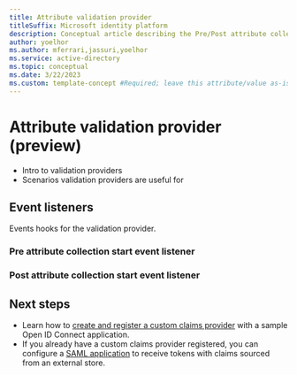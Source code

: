 ```yaml
---
title: Attribute validation provider
titleSuffix: Microsoft identity platform
description: Conceptual article describing the Pre/Post attribute collection as part of the custom authentication extension framework.
author: yoelhor
ms.author: mferrari,jassuri,yoelhor
ms.service: active-directory
ms.topic: conceptual
ms.date: 3/22/2023
ms.custom: template-concept #Required; leave this attribute/value as-is.
---
```


# Attribute validation provider (preview)

- Intro to validation providers
- Scenarios validation providers are useful for

## Event listeners

Events hooks for the validation provider.
 
### Pre attribute collection start event listener

### Post attribute collection start event listener

## Next steps

- Learn how to [create and register a custom claims provider](custom-extension-get-started.md) with a sample Open ID Connect application.
- If you already have a custom claims provider registered, you can configure a [SAML application](custom-extension-configure-saml-app.md) to receive tokens with claims sourced from an external store.